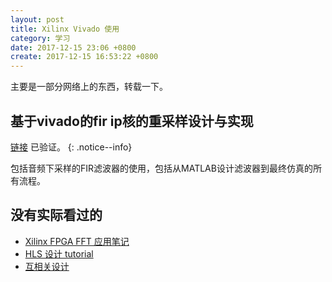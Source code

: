```yaml
---
layout: post
title: Xilinx Vivado 使用
category: 学习
date: 2017-12-15 23:06 +0800
create: 2017-12-15 16:53:22 +0800
---
```


主要是一部分网络上的东西，转载一下。

## 基于vivado的fir ip核的重采样设计与实现

[链接](http://blog.csdn.net/shichaog/article/details/50677386) 已验证。
{: .notice--info}

包括音频下采样的FIR滤波器的使用，包括从MATLAB设计滤波器到最终仿真的所有流程。

## 没有实际看过的

* [Xilinx FPGA FFT 应用笔记](http://blog.csdn.net/yijingjijng/article/details/48137897)
* [HLS 设计 tutorial](https://www.so-logic.net/documents/knowledge/tutorial/Basic_HLS_Tutorial/sec2_developing_custom_ip_core_using_hls.html)
* [互相关设计](https://forums.xilinx.com/t5/DSP-and-Video/cross-correlation-of-two-sine-signals-using-xilinx-blockset/td-p/120650)



